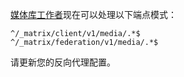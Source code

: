 ﻿[媒体库工作者](./workers.md#synapseappmedia_repository)现在可以处理以下端点模式：

```
^/_matrix/client/v1/media/.*$
^/_matrix/federation/v1/media/.*$
```

请更新您的反向代理配置。